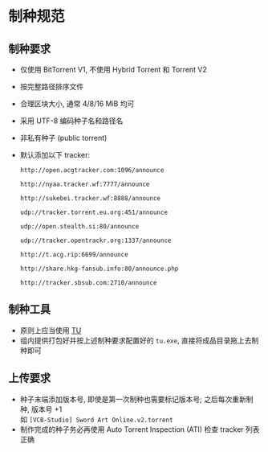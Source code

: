 # 制种规范

## 制种要求

* 仅使用 BitTorrent V1, 不使用 Hybrid Torrent 和 Torrent V2
* 按完整路径排序文件
* 合理区块大小, 通常 4/8/16 MiB 均可
* 采用 UTF-8 编码种子名和路径名
* 非私有种子 (public torrent)
* 默认添加以下 tracker:

  ```plaintext
  http://open.acgtracker.com:1096/announce

  http://nyaa.tracker.wf:7777/announce

  http://sukebei.tracker.wf:8888/announce

  udp://tracker.torrent.eu.org:451/announce

  udp://open.stealth.si:80/announce

  udp://tracker.opentrackr.org:1337/announce

  http://t.acg.rip:6699/announce

  http://share.hkg-fansub.info:80/announce.php

  http://tracker.sbsub.com:2710/announce
  ```

## 制种工具

* 原则上应当使用 [TU](https://github.com/airium/TorrentUtils)
* 组内提供打包好并按上述制种要求配置好的 `tu.exe`, 直接将成品目录拖上去制种即可

## 上传要求

* 种子末端添加版本号, 即使是第一次制种也需要标记版本号; 之后每次重新制种, 版本号 +1  
  如 `[VCB-Studio] Sword Art Online.v2.torrent`
​​
* 制作完成的种子务必再使用 Auto Torrent Inspection (ATI) 检查 tracker 列表正确
